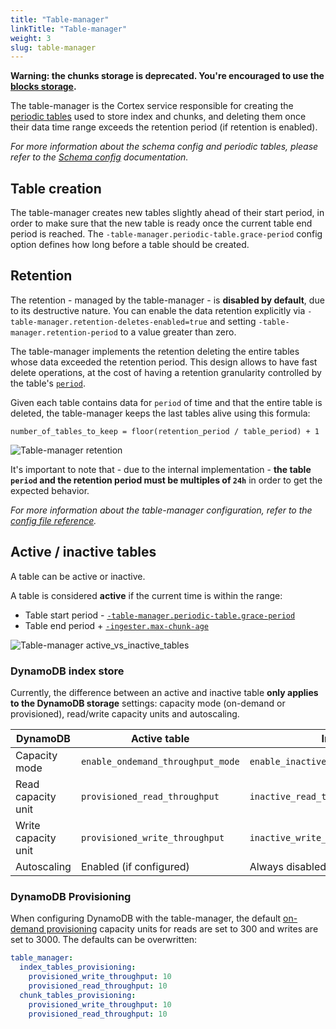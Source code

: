 ```yaml
---
title: "Table-manager"
linkTitle: "Table-manager"
weight: 3
slug: table-manager
---
```


**Warning: the chunks storage is deprecated. You're encouraged to use the [blocks storage](../blocks-storage/_index.md).**

The table-manager is the Cortex service responsible for creating the [periodic tables](./schema-config.md) used to store index and chunks, and deleting them once their data time range exceeds the retention period (if retention is enabled).

_For more information about the schema config and periodic tables, please refer to the [Schema config](./schema-config.md) documentation._

## Table creation

The table-manager creates new tables slightly ahead of their start period, in order to make sure that the new table is ready once the current table end period is reached. The `-table-manager.periodic-table.grace-period` config option defines how long before a table should be created.

## Retention

The retention - managed by the table-manager - is **disabled by default**, due to its destructive nature. You can enable the data retention explicitly via `-table-manager.retention-deletes-enabled=true` and setting `-table-manager.retention-period` to a value greater than zero.

The table-manager implements the retention deleting the entire tables whose data exceeded the retention period. This design allows to have fast delete operations, at the cost of having a retention granularity controlled by the table's [`period`](./schema-config.md#schema-config).

Given each table contains data for `period` of time and that the entire table is deleted, the table-manager keeps the last tables alive using this formula:

```
number_of_tables_to_keep = floor(retention_period / table_period) + 1
```

![Table-manager retention](/images/chunks-storage/table-manager-retention.png)

<!-- Diagram source at https://docs.google.com/presentation/d/1bHp8_zcoWCYoNU2AhO2lSagQyuIrghkCncViSqn14cU/edit -->

It's important to note that - due to the internal implementation - **the table `period` and the retention period must be multiples of `24h`** in order to get the expected behavior.

_For more information about the table-manager configuration, refer to the [config file reference](../configuration/config-file-reference.md#table_manager_config)._

## Active / inactive tables

A table can be active or inactive.

A table is considered **active** if the current time is within the range:

- Table start period - [`-table-manager.periodic-table.grace-period`](../configuration/config-file-reference.md#table_manager_config)
- Table end period + [`-ingester.max-chunk-age`](../configuration/config-file-reference.md#ingester_config)

![Table-manager active_vs_inactive_tables](/images/chunks-storage/table-manager-active-vs-inactive-tables.png)

<!-- Diagram source at https://docs.google.com/presentation/d/1bHp8_zcoWCYoNU2AhO2lSagQyuIrghkCncViSqn14cU/edit -->

### DynamoDB index store

Currently, the difference between an active and inactive table **only applies to the DynamoDB storage** settings: capacity mode (on-demand or provisioned), read/write capacity units and autoscaling.

| DynamoDB            | Active table                      | Inactive table                              |
| ------------------- | --------------------------------- | ------------------------------------------- |
| Capacity mode       | `enable_ondemand_throughput_mode` | `enable_inactive_throughput_on_demand_mode` |
| Read capacity unit  | `provisioned_read_throughput`     | `inactive_read_throughput`                  |
| Write capacity unit | `provisioned_write_throughput`    | `inactive_write_throughput`                 |
| Autoscaling         | Enabled (if configured)           | Always disabled                             |

### DynamoDB Provisioning

When configuring DynamoDB with the table-manager, the default [on-demand provisioning](https://docs.aws.amazon.com/amazondynamodb/latest/developerguide/HowItWorks.ReadWriteCapacityMode.html) capacity units for reads are set to 300 and writes are set to 3000. The defaults can be overwritten:

```yaml
table_manager:
  index_tables_provisioning:
    provisioned_write_throughput: 10
    provisioned_read_throughput: 10
  chunk_tables_provisioning:
    provisioned_write_throughput: 10
    provisioned_read_throughput: 10
```

